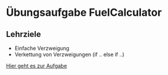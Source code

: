 # Übungsaufgabe FuelCalculator

## Lehrziele

- Einfache Verzweigung
- Verkettung von Verzweigungen (if .. else if ..)

[Hier geht es zur Aufgabe](BinaryAdder.md)
